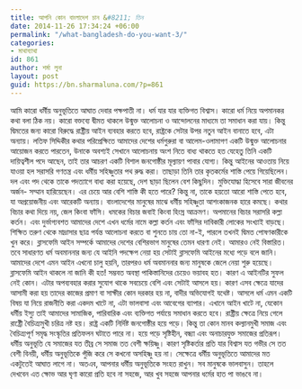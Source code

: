 ```yaml
---
title: আপনি কোন বাংলাদেশ চান &#8211; তিন
date: 2014-11-26 17:34:24 +06:00
permalink: "/what-bangladesh-do-you-want-3/"
categories:
- মাথাব্যাথা
id: 861
author: শর্মা লুনা
layout: post
guid: https://bn.sharmaluna.com/?p=861
---
```


আমি কারো ধর্মীয় অনুভূতিতে আঘাত দেবার পক্ষপাতী না। ধর্ম যার যার ব্যক্তিগত বিশ্বাস। কারো ধর্ম নিয়ে অপমানকর কথা বলা ঠিক নয়। কারো বক্তব্যে দ্বীমত থাকলে উন্মুক্ত আলোচনা ও আন্দোলনের মাধ্যমে তা সমাধান করা যায়। কিন্তু দ্বিমতের জন্য কারো বিরুদ্ধে রাষ্ট্রীয় আইন ব্যবহার করতে হবে, রাষ্ট্রকে সেটার উপর নতুন আইন বানাতে হবে, এটা অন্যায়। লতিফ সিদ্দিকীর কথার পরিপ্রেক্ষিতে আমাদের দেশের ধর্মগুরুরা বা আলেম-ওলামাগণ একটি উন্মুক্ত আলোচনার আয়োজন করতে পারতেন, উনাকে অবশ্যই সেখানে আলোচনায় অংশ নিতে বাধ্য থাকতে হত যেহেতু তিনি একটি দায়িত্বশীল পদে আছেন, তাই তার আচরণ একটি বিশাল জনগোষ্ঠীর মূল্যায়ণ পাবার যোগ্য। কিন্তু আইনের আওতায় নিয়ে যাওয়া হল সরাসরি গণতন্ত্র এবং ধর্মীয় সহিষ্ণুতার পথ রুদ্ধ করা। তাছাড়া তিনি তার কৃতকর্মের শাস্তি পেয়ে গিয়েছিলেন। দল এবং পদ থেকে তাকে পদত্যাগে বাধ্য করা হয়েছে, দেশ ছাড়া ছিলেন বেশ কিছুদিন। মুক্তিযোদ্ধা হিসেবে সারা জীবনের অর্জন- সম্মান হারিয়েছেন। এর চেয়ে আর বেশি শাস্তি কী হতে পারে? কিন্তু না, তাকে হয়তো আরো শাস্তি পেতে হবে, যা অপ্রয়োজনীয় এবং আরেকটি অন্যায়। বাংলাদেশের মানুষের মাঝে ধর্মীয় সহিষ্ণুতা আশংকাজনক হারে কমছে। কথার বিচার কথা দিয়ে নয়, জেল কিংবা ফাঁসি। ধমকের বিচার জবাই কিংবা হিংস্র আক্রমণ। অপমানের বিচার সরাসরি কল্লা কর্তন। এবং দুর্ভাগ্যবশত আমাদের দেশে এখন ধর্মের নামে কল্লা কর্তন এবং ফাঁসির দাবিকারী লোকের সংখ্যাই বাড়ছে। শিক্ষিত তরুণ থেকে মাদ্রাসার ছাত্র পর্যন্ত আলোচনা করতে বা শুনতে চায় তো না-ই, পারলে তখনই দ্বিমত পোষণকারীকে খুন করে। ব্লাসফেমি আইন সম্পর্কে আমাদের দেশের বেশিরভাগ মানুষের তেমন ধারণা নেই। আমারও নেই বিস্তারিত। তবে সাধারণত ধর্ম অবমাননার জন্য যে আইনি পদক্ষেপ নেয়া হয় সেটাই ব্লাসফেমি আইনের মধ্যে পড়ে বলে জানি। আমাদের দেশে এমন আইন এখনো চালু হয়নি, তারপরও ধর্ম অবমাননার জন্য মানুষকে জেলে নেয়া শুরু হয়েছে। ব্লাসফেমি আইন থাকলে না জানি কী হত! সম্ভবত অবস্থা পাকিস্তানিদের চেয়েও ভয়াবহ হত। কারণ এ আইনটির সুফল নেই কোন। এটার অপব্যবহার করার সুযোগ থাকে সবচেয়ে বেশি এবং সেটাই আসলে হয়। কারণ এসব ক্ষেত্রে যাদের আসামী করা হয় তাদের কাজের প্রমাণ বা সাক্ষীর কোন দরকার হয় না, বাদীর অভিযোগই যথেষ্ট। আসলে ধর্ম এমন একটি বিষয় যা নিয়ে রাজনীতি করা একদম খাটে না, এটা ভালবাসা এবং আবেগের ব্যাপার। এখানে আইন খাটে না, যেকোন ধর্মীয় ইস্যু তাই আমাদের সামাজিক, পারিবারিক এবং ব্যক্তিগত পর্যায়ে সমাধান করতে হবে। রাষ্ট্রীয় ক্ষেত্রে নিয়ে গেলে রাষ্ট্রেী বৈচিত্র্যমুখী চরিত্র নষ্ট হয়। রাষ্ট্র একটি নির্দিষ্ট জনগোষ্ঠীর হয়ে পড়ে। কিন্তু তা কোন মানব কল্যানমুখী সমাজ এবং বৈচিত্র্যপূর্ণ সমৃদ্ধ সংস্কৃতির প্রতিফলন ঘটাতে পারে না। হয়ে পড়ে সৃষ্টিহীন, বন্ধ্যা এবং অনাচারযুক্ত সমাজের প্রতিরূপ। ধর্মীয় অনুভূতি যে সমাজের যত তীব্র সে সমাজ তত বেশী ক্ষয়িষ্ণু। কারণ সৃষ্টিকর্তার প্রতি যার বিশ্বাস যত গভীর সে তত বেশী বিনয়ী, ধর্মীয় অনুভূতিকে পুঁজি করে সে কখনো অসহিষ্ণু হয় না। সেক্ষেত্রে ধর্মীয় অনুভূতিতে আমাদের মত একটুতেই আঘাত লাগে না। অতএব, আপনার ধর্মীয় অনুভূতিকে সংহত রাখুন। সব মানুষকে ভালবাসুন। তাহলে দেখবেন এত ক্ষোভ আর ঘৃণা কারো প্রতি হবে না সহজে, আর খুব সহজে আপনার ধর্মের হাত পা ভাঙবে না।